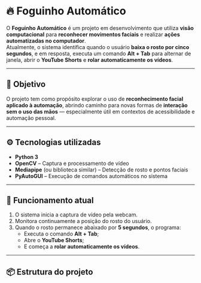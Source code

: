 # 🔥 Foguinho Automático

O **Foguinho Automático** é um projeto em desenvolvimento que utiliza **visão computacional** para **reconhecer movimentos faciais** e realizar **ações automatizadas no computador**.  
Atualmente, o sistema identifica quando o usuário **baixa o rosto por cinco segundos**, e em resposta, executa um comando **Alt + Tab** para alternar de janela, abrir o **YouTube Shorts** e **rolar automaticamente os vídeos**.

---

## 🧠 Objetivo

O projeto tem como propósito explorar o uso de **reconhecimento facial aplicado à automação**, abrindo caminho para novas formas de **interação sem o uso das mãos** — especialmente útil em contextos de acessibilidade e automação pessoal.

---

## ⚙️ Tecnologias utilizadas

- **Python 3**
- **OpenCV** – Captura e processamento de vídeo
- **Mediapipe** (ou biblioteca similar) – Detecção de rosto e pontos faciais
- **PyAutoGUI** – Execução de comandos automáticos no sistema

---

## 🚀 Funcionamento atual

1. O sistema inicia a captura de vídeo pela webcam.  
2. Monitora continuamente a posição do rosto do usuário.  
3. Quando o rosto permanece abaixado por **5 segundos**, o programa:
   - Executa o comando **Alt + Tab**;
   - Abre o **YouTube Shorts**;
   - E começa a **rolar automaticamente os vídeos**.

---

## 📦 Estrutura do projeto

